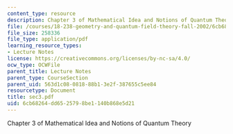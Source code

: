 ```yaml
---
content_type: resource
description: Chapter 3 of Mathematical Idea and Notions of Quantum Theory
file: /courses/18-238-geometry-and-quantum-field-theory-fall-2002/6cb68264dd6525798be1140b868e5d21_sec3.pdf
file_size: 258336
file_type: application/pdf
learning_resource_types:
- Lecture Notes
license: https://creativecommons.org/licenses/by-nc-sa/4.0/
ocw_type: OCWFile
parent_title: Lecture Notes
parent_type: CourseSection
parent_uid: 563d1c08-0818-88b1-3e2f-387655c5ee84
resourcetype: Document
title: sec3.pdf
uid: 6cb68264-dd65-2579-8be1-140b868e5d21
---
```

Chapter 3 of Mathematical Idea and Notions of Quantum Theory
